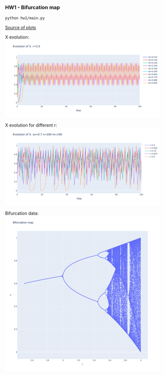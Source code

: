 ### HW1 - Bifurcation map
```bash
python hw1/main.py
```
[Source of plots](out)


X evolution:
<img src="out/1_x_evolution.png">

X evolution for different r:
<img src="out/2_different_r_plot.png">

Bifurcation data:
<img src="out/3_bifurcation_plot.png">